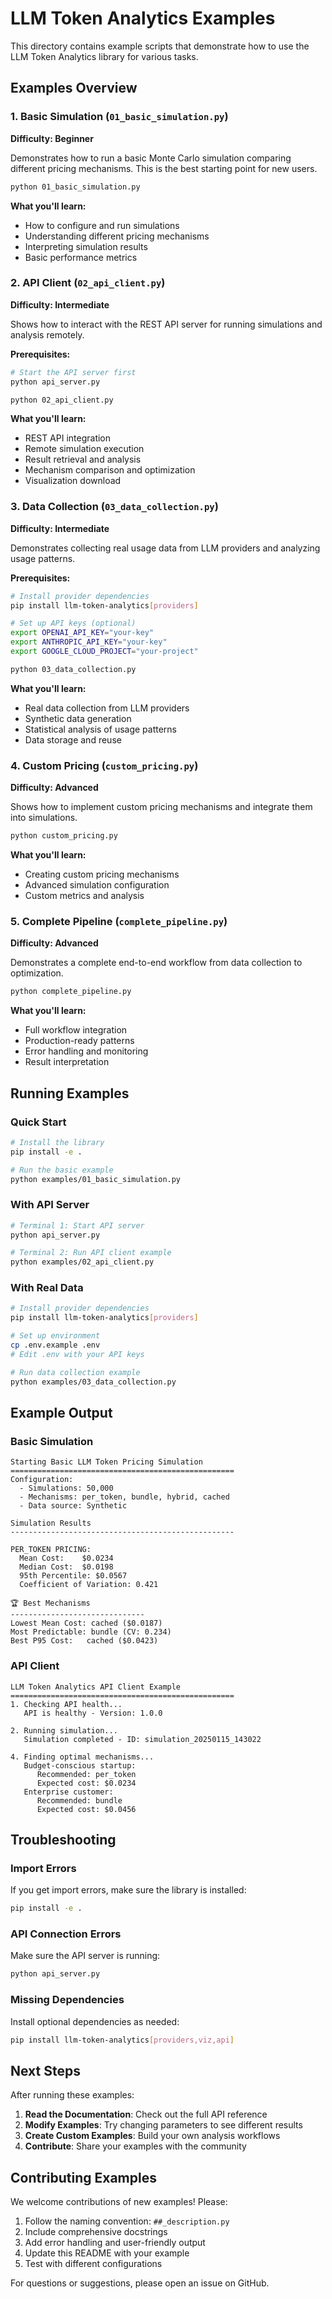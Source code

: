 # LLM Token Analytics Examples

This directory contains example scripts that demonstrate how to use the LLM Token Analytics library for various tasks.

## Examples Overview

### 1. Basic Simulation (`01_basic_simulation.py`)
**Difficulty: Beginner**

Demonstrates how to run a basic Monte Carlo simulation comparing different pricing mechanisms. This is the best starting point for new users.

```bash
python 01_basic_simulation.py
```

**What you'll learn:**
- How to configure and run simulations
- Understanding different pricing mechanisms
- Interpreting simulation results
- Basic performance metrics

### 2. API Client (`02_api_client.py`)
**Difficulty: Intermediate**

Shows how to interact with the REST API server for running simulations and analysis remotely.

**Prerequisites:**
```bash
# Start the API server first
python api_server.py
```

```bash
python 02_api_client.py
```

**What you'll learn:**
- REST API integration
- Remote simulation execution
- Result retrieval and analysis
- Mechanism comparison and optimization
- Visualization download

### 3. Data Collection (`03_data_collection.py`)
**Difficulty: Intermediate**

Demonstrates collecting real usage data from LLM providers and analyzing usage patterns.

**Prerequisites:**
```bash
# Install provider dependencies
pip install llm-token-analytics[providers]

# Set up API keys (optional)
export OPENAI_API_KEY="your-key"
export ANTHROPIC_API_KEY="your-key"
export GOOGLE_CLOUD_PROJECT="your-project"
```

```bash
python 03_data_collection.py
```

**What you'll learn:**
- Real data collection from LLM providers
- Synthetic data generation
- Statistical analysis of usage patterns
- Data storage and reuse

### 4. Custom Pricing (`custom_pricing.py`)
**Difficulty: Advanced**

Shows how to implement custom pricing mechanisms and integrate them into simulations.

```bash
python custom_pricing.py
```

**What you'll learn:**
- Creating custom pricing mechanisms
- Advanced simulation configuration
- Custom metrics and analysis

### 5. Complete Pipeline (`complete_pipeline.py`)
**Difficulty: Advanced**

Demonstrates a complete end-to-end workflow from data collection to optimization.

```bash
python complete_pipeline.py
```

**What you'll learn:**
- Full workflow integration
- Production-ready patterns
- Error handling and monitoring
- Result interpretation

## Running Examples

### Quick Start
```bash
# Install the library
pip install -e .

# Run the basic example
python examples/01_basic_simulation.py
```

### With API Server
```bash
# Terminal 1: Start API server
python api_server.py

# Terminal 2: Run API client example
python examples/02_api_client.py
```

### With Real Data
```bash
# Install provider dependencies
pip install llm-token-analytics[providers]

# Set up environment
cp .env.example .env
# Edit .env with your API keys

# Run data collection example
python examples/03_data_collection.py
```

## Example Output

### Basic Simulation
```
Starting Basic LLM Token Pricing Simulation
==================================================
Configuration:
  - Simulations: 50,000
  - Mechanisms: per_token, bundle, hybrid, cached
  - Data source: Synthetic

Simulation Results
--------------------------------------------------

PER_TOKEN PRICING:
  Mean Cost:    $0.0234
  Median Cost:  $0.0198
  95th Percentile: $0.0567
  Coefficient of Variation: 0.421

🏆 Best Mechanisms
------------------------------
Lowest Mean Cost: cached ($0.0187)
Most Predictable: bundle (CV: 0.234)
Best P95 Cost:   cached ($0.0423)
```

### API Client
```
LLM Token Analytics API Client Example
==================================================
1. Checking API health...
   API is healthy - Version: 1.0.0

2. Running simulation...
   Simulation completed - ID: simulation_20250115_143022

4. Finding optimal mechanisms...
   Budget-conscious startup:
      Recommended: per_token
      Expected cost: $0.0234
   Enterprise customer:
      Recommended: bundle
      Expected cost: $0.0456
```

## Troubleshooting

### Import Errors
If you get import errors, make sure the library is installed:
```bash
pip install -e .
```

### API Connection Errors
Make sure the API server is running:
```bash
python api_server.py
```

### Missing Dependencies
Install optional dependencies as needed:
```bash
pip install llm-token-analytics[providers,viz,api]
```

## Next Steps

After running these examples:

1. **Read the Documentation**: Check out the full API reference
2. **Modify Examples**: Try changing parameters to see different results
3. **Create Custom Examples**: Build your own analysis workflows
4. **Contribute**: Share your examples with the community

## Contributing Examples

We welcome contributions of new examples! Please:

1. Follow the naming convention: `##_description.py`
2. Include comprehensive docstrings
3. Add error handling and user-friendly output
4. Update this README with your example
5. Test with different configurations

For questions or suggestions, please open an issue on GitHub.